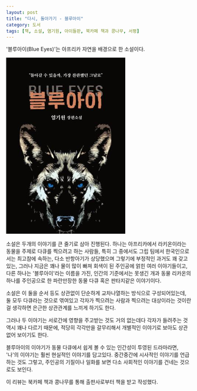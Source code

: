 ```yaml
---
layout: post
title: "다시, 돌아가기 - 블루아이"
category: 도서
tags: [책, 소설, 염기원, 아이들판, 북카페 책과 콩나무, 서평]
---
```


'블루아이(Blue Eyes)'는
아프리카 자연을 배경으로 한 소설이다.

![표지](/images/book/blue-eyes-book.jpg)

소설은 두개의 이야기를 큰 줄기로 삼아 진행된다.
하나는 아프리카에서 라키온이라는 동물을 주제로 다큐를 찍으려고 하는 사람들,
특히 그 중에서도 그립 팀에서 한국인으로서는 최고참에 속하는,
다소 반항아기가 상당했으며 그렇기에 부정적인 과거도 꽤 갖고있는,
그러나 지금은 꽤나 물이 많이 빠져 회색이 된 주인공에 얽힌 여러 이야기들이고,
다른 하나는 '블루아이'라는 이름을 가진,
인간의 기준에서는 못생긴 개과 동물 리카온의 하나를 주인공으로 한
파란만장한 동물 다큐 혹은 판타지같은 이야기이다.

소설은 이 둘을 순서 등도 상관없이
단순하게 교차나열하는 방식으로 구성되어있는데,
둘 모두 다큐라는 것으로 엮여있고
각자가 찍으려는 사람과 찍으려는 대상이라는 것이란 걸 생각하면
은근한 상관관계를 느끼게 하기도 한다.

그러나 두 이야기는 서로간에 영향을 주고받는 것도 거의 없는데다
각자가 들려주는 것 역시 꽤나 다르기 때문에,
적당히 각각만을 갈무리해서 개별적인 이야기로 보아도 상관없어 보이기도 한다.

블루아이의 이야기가 동물 다큐에서 쉽게 볼 수 있는 인간성이 투영된 드라마라면,
'나'의 이야기는 훨씬 현실적인 이야기를 담고있다.
중간중간에 시사적인 이야기를 언급하는 것도 그렇고,
주인공의 기질이나 일화를 보면 다소 사회적인 이야기를 건네는 것으로도 보인다.



<div class="im im-info">
이 리뷰는 북카페 책과 콩나무를 통해 출판사로부터 책을 받고 작성했다.
</div>
